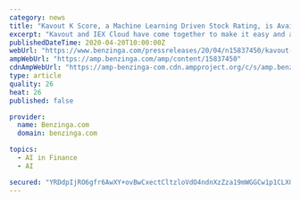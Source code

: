 ```yaml
---
category: news
title: "Kavout K Score, a Machine Learning Driven Stock Rating, is Available for Developers on IEX Cloud"
excerpt: "Kavout and IEX Cloud have come together to make it easy and affordable to access K Score, a bespoke premium dataset. K Score is"
publishedDateTime: 2020-04-20T10:00:00Z
webUrl: "https://www.benzinga.com/pressreleases/20/04/n15837450/kavout-k-score-a-machine-learning-driven-stock-rating-is-available-for-developers-on-iex-cloud"
ampWebUrl: "https://amp.benzinga.com/amp/content/15837450"
cdnAmpWebUrl: "https://amp-benzinga-com.cdn.ampproject.org/c/s/amp.benzinga.com/amp/content/15837450"
type: article
quality: 26
heat: 26
published: false

provider:
  name: Benzinga.com
  domain: benzinga.com

topics:
  - AI in Finance
  - AI

secured: "YRDdpIjRO6gfr6AwXY+ovBwCxectCltzloVdO4ndnXzZza19mWGGCw1p1CLXGnNAUxTtrFkBb5LU8NuwSnfibdPwbCp0GI5TzoKgQMOUP4UxzDnMrh1WgUgN9FN+hCFbWucamv8Y+xebRs+PiP9WNtXnB0zTlFH3+ugikeYxddcCn0oI/2ho9My9DOIRqTG4I4m0j9f2l5ROGnnautYtyZ5I5dsdlxH3nnoryAvcD6SdYfSrnhLZKdV6yx8EWuj/+4iVT3j9WShBVlAcs0mDwQ9le9/JlPx498dfZaAJMas6xG01xD8W+jw51MGpYYJw;/FPXUmgFefWBWz77WKavtQ=="
---
```



